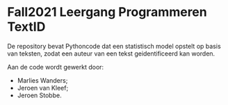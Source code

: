 # Fall2021 Leergang Programmeren TextID
De repository bevat Pythoncode dat een statistisch model opstelt op basis van teksten, zodat een auteur van een tekst geidentificeerd kan worden.

Aan de code wordt gewerkt door:
- Marlies Wanders;
- Jeroen van Kleef;
- Jeroen Stobbe.